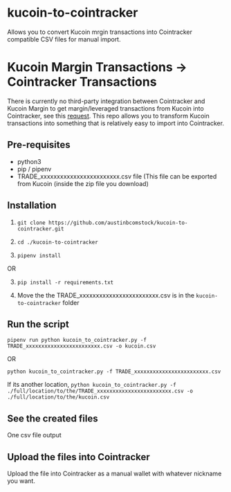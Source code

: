 # kucoin-to-cointracker
Allows you to convert Kucoin mrgin transactions into Cointracker compatible CSV files for manual import.

# Kucoin Margin Transactions -> Cointracker Transactions
There is currently no third-party integration between Cointracker and Kucoin Margin to get margin/leveraged transactions from Kucoin into Cointracker, see this [request](https://community.cointracker.io/t/kucoin-margin-account-is-completely-ignored/1000). This repo allows you to transform Kucoin transactions into something that is relatively easy to import into Cointracker. 

## Pre-requisites
* python3
* pip / pipenv
* TRADE_xxxxxxxxxxxxxxxxxxxxxxxx.csv file (This file can be exported from Kucoin (inside the zip file you download)

## Installation

1. `git clone https://github.com/austinbcomstock/kucoin-to-cointracker.git`

2. `cd ./kucoin-to-cointracker`

3. `pipenv install`

OR

3. `pip install -r requirements.txt`

4. Move the the TRADE_xxxxxxxxxxxxxxxxxxxxxxxx.csv is in the `kucoin-to-cointracker` folder

## Run the script

`pipenv run python kucoin_to_cointracker.py -f TRADE_xxxxxxxxxxxxxxxxxxxxxxxx.csv -o kucoin.csv`

OR

`python kucoin_to_cointracker.py -f TRADE_xxxxxxxxxxxxxxxxxxxxxxxx.csv`

If its another location, `python kucoin_to_cointracker.py -f ./full/location/to/the/TRADE_xxxxxxxxxxxxxxxxxxxxxxxx.csv -o ./full/location/to/the/kucoin.csv`

## See the created files
One csv file output

## Upload the files into Cointracker
Upload the file into Cointracker as a manual wallet with whatever nickname you want.
